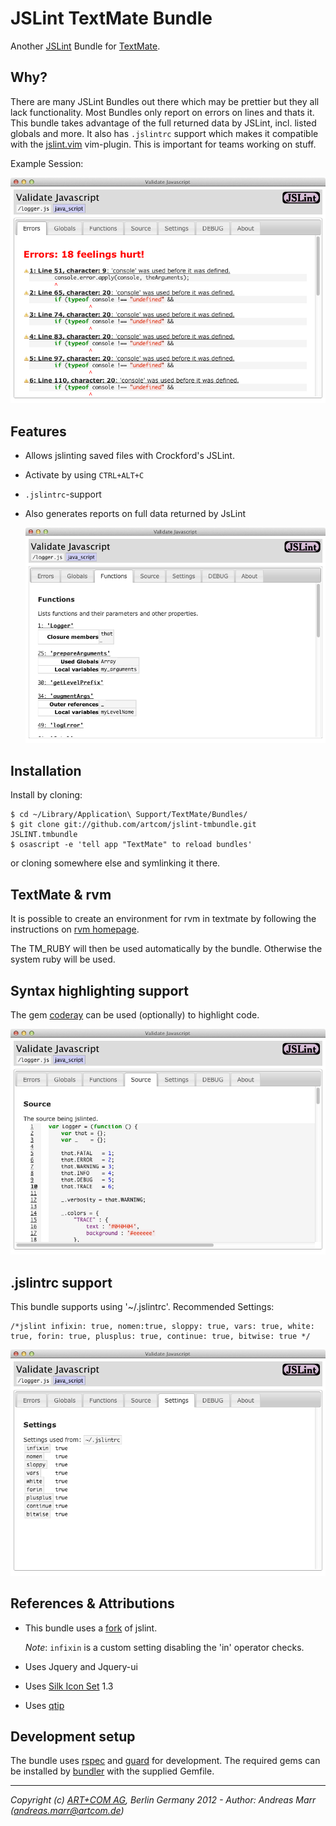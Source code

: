 # JSLint TextMate Bundle

Another [JSLint] Bundle for [TextMate].

<!--
[![Build Status](https://secure.travis-ci.org/monolar/jslint-tmbundle.png?branch=master)](http://travis-ci.org/monolar/jslint-tmbundle)
-->

## Why?

There are many JSLint Bundles out there which may be prettier but they all lack functionality.
Most Bundles only report on errors on lines and thats it.
This bundle takes advantage of the full returned data by JSLint, incl. listed globals and more.
It also has `.jslintrc` support which makes it compatible with the [jslint.vim] vim-plugin.
This is important for teams working on stuff.

Example Session:

![Example Session](https://github.com/artcom/jslint-tmbundle/raw/master/Support/images/screenshots/errors.png)

## Features

* Allows jslinting saved files with Crockford's JSLint.

* Activate by using `CTRL+ALT+C`

* `.jslintrc`-support

* Also generates reports on full data returned by JsLint

  ![Functions](https://github.com/artcom/jslint-tmbundle/raw/master/Support/images/screenshots/functions.png)

## Installation

Install by cloning:

    $ cd ~/Library/Application\ Support/TextMate/Bundles/
    $ git clone git://github.com/artcom/jslint-tmbundle.git JSLINT.tmbundle
    $ osascript -e 'tell app "TextMate" to reload bundles'

or cloning somewhere else and symlinking it there.

## TextMate & rvm

It is possible to create an environment for rvm in textmate by following the
instructions on [rvm homepage].

The TM_RUBY will then be used automatically by the bundle. Otherwise the 
system ruby will be used.

## Syntax highlighting support

The gem [coderay] can be used (optionally) to highlight code.

![Highlighted Source](https://github.com/artcom/jslint-tmbundle/raw/master/Support/images/screenshots/source.png)

## .jslintrc support

This bundle supports using '~/.jslintrc'. Recommended Settings:

    /*jslint infixin: true, nomen:true, sloppy: true, vars: true, white: true, forin: true, plusplus: true, continue: true, bitwise: true */

![Settings](https://github.com/artcom/jslint-tmbundle/raw/master/Support/images/screenshots/settings.png)

## References & Attributions

* This bundle uses a [fork] of jslint.

  *Note*: `infixin` is a custom setting disabling the 'in' operator checks.

* Uses Jquery and Jquery-ui

* Uses [Silk Icon Set] 1.3

* Uses [qtip]

## Development setup

The bundle uses [rspec] and [guard] for development. The required gems can be
installed by [bundler] with the supplied Gemfile.

- - -
*Copyright (c) [ART+COM AG](http://www.artcom.de/), Berlin Germany 2012 - Author: Andreas Marr (andreas.marr@artcom.de)*

  [JSLint]: https://github.com/douglascrockford/JSLint
  [jslint.vim]: https://github.com/hallettj/jslint.vim.git
  [TextMate]: http://macromates.com/
  [rvm homepage]: https://rvm.io/integration/textmate/
  [fork]: https://github.com/artcom/JSLint
  [coderay]: https://github.com/rubychan/coderay
  [Silk Icon Set]: http://www.famfamfam.com/lab/icons/silk/
  [qtip]: http://craigsworks.com/projects/qtip/
  [rspec]: http://rspec.info/
  [guard]: https://github.com/guard/guard
  [bundler]: http://gembundler.com/
